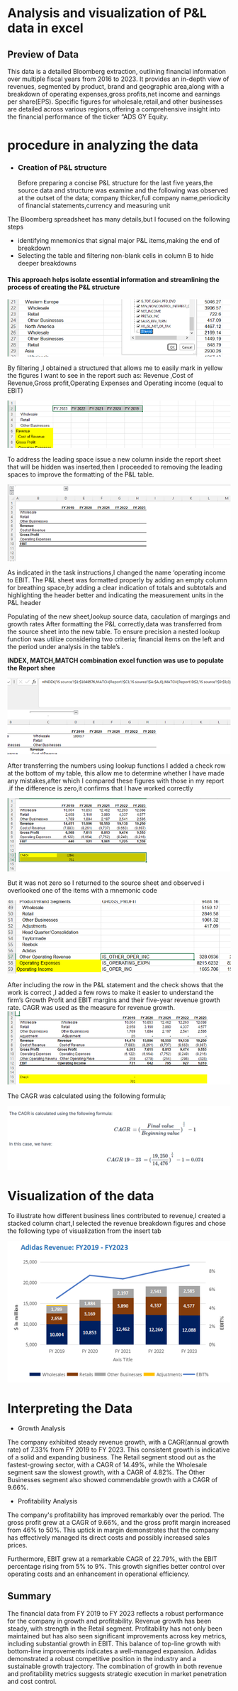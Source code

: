 # Analysis and visualization of P&L data in excel

## Preview of Data  
   This data is a detailed Bloomberg extraction, outlining financial information over multiple fiscal years from 2016 to 2023. It provides an in-depth view of revenues, segmented by product, brand and geographic area,along with a breakdown of operating expenses,gross profits,net income and earnings per share(EPS). Specific figures for wholesale,retail,and other businesses are detailed across various regions,offering a comprehensive insight into the financial performance of the ticker “ADS GY Equity.  

# procedure in analyzing the data  

- ### Creation of P&L structure  
   Before preparing a concise P&L structure for the last five years,the source data and structure was examine and the following was observed at the outset of the data; company thicker,full company name,periodicity of financial statements,currency and measuring unit  

The Bloomberg spreadsheet has many details,but I focused on the following steps  


- identifying mnemonics that signal major P&L items,making the end of breakdown  
- Selecting the table and filtering non-blank cells in column B to hide deeper breakdowns  

#### This approach helps isolate essential information and streamlining the process of creating the P&L structure  
![solution picture ref](/images/Picture1.png)  

By filtering ,I obtained a structured that allows me to easily mark in yellow the figures I want to see in the report such as: Revenue ,Cost of Revenue,Gross profit,Operating Expenses and Operating income (equal to EBIT)  

![solution picture ref](./images/Picture2.png)  
 

To address the leading space issue a new column inside the report sheet that will be hidden was inserted,then I proceeded to removing the leading spaces to improve the formatting of the P&L table.  

![solution picture ref](/images/Picture4.png)  

As indicated in the task instructions,I changed the name  ‘operating income to EBIT. The P&L sheet was formatted properly by adding  an empty column for breathing space,by adding a clear indication of totals and subtotals and highlighting the header better and indicating the measurement units in the P&L header  

Populating of the new sheet,lookup source data, caculation of margings and growth rates
After formatting the P&L correctly,data was transferred from the source sheet into the new table. To ensure precision a nested lookup function was utilize considering two criteria; financial items on the left and the period under analysis in the table’s .  

**INDEX, MATCH,MATCH combination excel function was use to populate the Report shee**  

![solution picture ref](/images/Picture5.png)  

After transferring the numbers using lookup functions I added a check row at the bottom of my table, this allow me to determine whether I have made any mistakes,after which I compared these figures with those in my report .if the difference is zero,it confirms that I have worked correctly  

![solution picture ref](/images/Picture6.png)  

But it was not zero so I returned to the source sheet and observed i overlooked one of the items with a mnemonic code  

![solution picture ref](/images/Picture7.png)  

After including the row in the P&L statement and the check shows that the work is correct ,I added a few rows to make it easier to understand the firm’s Growth Profit and EBIT margins and their five-year revenue growth rate. CAGR was used as the measure for revenue growth.  
![solution picture ref](/images/Picture8.png)  

The CAGR was calculated using the following formula;  


![solution picture ref](/images/Picture9.png)  

  


# Visualization of the data  
  To illustrate how different business lines contributed to revenue,I created a stacked column chart,I selected the revenue breakdown figures and chose the following type of visualization from the insert tab  


  ![solution picture ref](/images/Picture14.png)


# Interpreting the Data  

- Growth Analysis

The company exhibited steady revenue growth, with a CAGR(annual growth rate) of 7.33% from FY 2019 to FY 2023. This consistent growth is indicative of a solid and expanding business. The Retail segment stood out as the fastest-growing sector, with a CAGR of 14.49%, while the Wholesale segment saw the slowest growth, with a CAGR of 4.82%. The Other Businesses segment also showed commendable growth with a CAGR of 9.66%.

- Profitability Analysis

The company's profitability has improved remarkably over the period. The gross profit grew at a CAGR of 9.66%, and the gross profit margin increased from 46% to 50%. This uptick in margin demonstrates that the company has effectively managed its direct costs and possibly increased sales prices.

Furthermore, EBIT grew at a remarkable CAGR of 22.79%, with the EBIT percentage rising from 5% to 9%. This growth signifies better control over operating costs and an enhancement in operational efficiency.

## Summary

The financial data from FY 2019 to FY 2023 reflects a robust performance for the company in growth and profitability. Revenue growth has been steady, with strength in the Retail segment. Profitability has not only been maintained but has also seen significant improvements across key metrics, including substantial growth in EBIT. This balance of top-line growth with bottom-line improvements indicates a well-managed expansion. Adidas demonstrated a robust competitive position in the industry and a sustainable growth trajectory. The combination of growth in both revenue and profitability metrics suggests strategic execution in market penetration and cost control.

